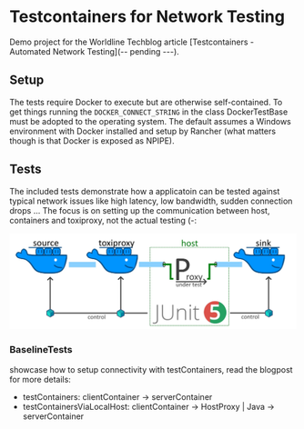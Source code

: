 # Testcontainers for Network Testing #

Demo project for the Worldline Techblog article [Testcontainers - Automated Network Testing](-- pending ---).

## Setup ##
The tests require Docker to execute but are otherwise self-contained. To get things running the `DOCKER_CONNECT_STRING`
 in the class DockerTestBase must be adopted to the operating system. The default assumes a Windows environment with
 Docker installed and setup by Rancher (what matters though is that Docker is exposed as NPIPE).
 
## Tests ##

The included tests demonstrate how a applicatoin can be tested against typical network issues like high latency, low bandwidth,
sudden connection drops ... The focus is on setting up the communication between host, containers and toxiproxy, not the actual
testing (-:

![example, testing a proxy application](readme/proxy-under-test-overview.jpg)

### BaselineTests ###

showcase how to setup connectivity with testContainers, read the blogpost for more details:
* testContainers: clientContainer -> serverContainer
* testContainersViaLocalHost: clientContainer -> HostProxy | Java -> serverContainer
